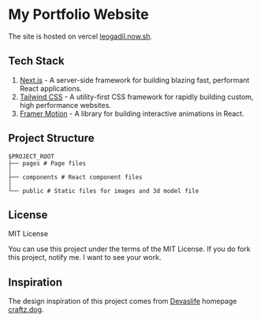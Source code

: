 # My Portfolio Website

The site is hosted on vercel [leogadil.now.sh](https://leogadil.now.sh/).

## Tech Stack


1. [Next.js](https://nextjs.org/) - A server-side framework for building blazing fast, performant React applications.
2. [Tailwind CSS](https://tailwindcss.com/) - A utility-first CSS framework for rapidly building custom, high performance websites.
3. [Framer Motion](https://framer.com/motion/) - A library for building interactive animations in React. 


## Project Structure

```
$PROJECT_ROOT
├── pages # Page files
│
├── components # React component files  
│   
└── public # Static files for images and 3d model file
```

## License
MIT License

You can use this project under the terms of the MIT License. If you do fork this project, notify me. I want to see your work.

## Inspiration

The design inspiration of this project comes from [Devaslife](https://www.youtube.com/devaslife) homepage [craftz.dog](https://craftz.dog/).
